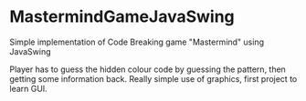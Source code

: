 # MastermindGameJavaSwing
Simple implementation of Code Breaking game "Mastermind" using JavaSwing

Player has to guess the hidden colour code by guessing the pattern, then getting some information back.
Really simple use of graphics, first project to learn GUI.
